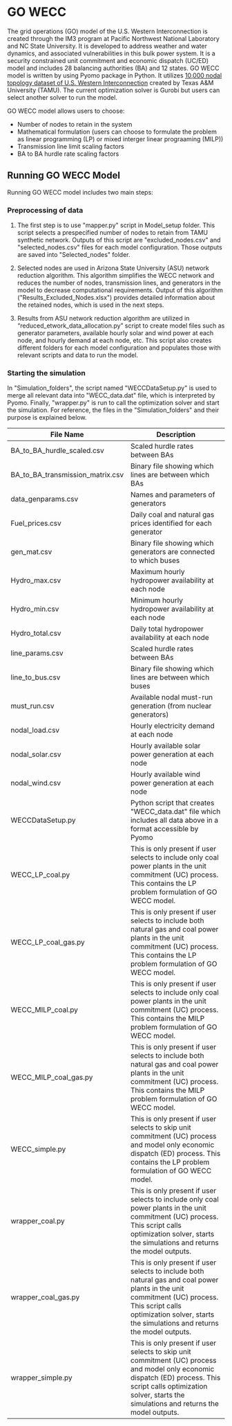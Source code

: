# GO WECC
The grid operations (GO) model of the U.S. Western Interconnection is created through the IM3 program at Pacific Northwest National Laboratory and NC State University. It is developed to address weather and water dynamics, and associated vulnerabilities in this bulk power system. It is a security constrained unit commitment and economic dispatch (UC/ED) model and includes 28 balancing authorities (BA) and 12 states.
GO WECC model is written by using Pyomo package in Python. It utilizes [10,000 nodal topology dataset of U.S. Western Interconnection](https://electricgrids.engr.tamu.edu/electric-grid-test-cases/activsg10k/) created by Texas A&M University (TAMU). The current optimization solver is Gurobi but users can select another solver to run the model.

GO WECC model allows users to choose:
* Number of nodes to retain in the system
* Mathematical formulation (users can choose to formulate the problem as linear programming (LP) or mixed interger linear prograaming (MILP))
* Transmission line limit scaling factors
* BA to BA hurdle rate scaling factors

## Running GO WECC Model
Running GO WECC model includes two main steps:
### Preprocessing of data
1. The first step is to use "mapper.py" script in Model_setup folder. This script selects a prespecified number of nodes to retain from TAMU synthetic network. Outputs of this script are "excluded_nodes.csv" and "selected_nodes.csv" files for each model configuration. Those outputs are saved into "Selected_nodes" folder.

2. Selected nodes are used in Arizona State University (ASU) network reduction algorithm. This algorithm simplifies the WECC network and reduces the number of nodes, transmission lines, and generators in the model to decrease computational requirements. Output of this algorithm ("Results_Excluded_Nodes.xlsx") provides detailed information about the retained nodes, which is used in the next steps. 

3. Results from ASU network reduction algorithm are utilized in “reduced_etwork_data_allocation.py” script to create model files such as generator parameters, available hourly solar and wind power at each node, and hourly demand at each node, etc. This script also creates different folders for each model configuration and populates those with relevant scripts and data to run the model. 

### Starting the simulation
In "Simulation_folders", the script named "WECCDataSetup.py" is used to merge all relevant data into "WECC_data.dat" file, which is interpreted by Pyomo. Finally, "wrapper.py" is run to call the optimization solver and start the simulation. For reference, the files in the "Simulation_folders" and their purpose is explained below.

| File Name      | Description |
| ----------- | ----------- |
| BA_to_BA_hurdle_scaled.csv | Scaled hurdle rates between BAs |
| BA_to_BA_transmission_matrix.csv   | Binary file showing which lines are between which BAs |
| data_genparams.csv | Names and parameters of generators |
| Fuel_prices.csv | Daily coal and natural gas prices identified for each generator |
| gen_mat.csv | Binary file showing which generators are connected to which buses |
| Hydro_max.csv | Maximum hourly hydropower availability at each node |
| Hydro_min.csv | Minimum hourly hydropower availability at each node |
| Hydro_total.csv | Daily total hydropower availability at each node |
| line_params.csv | Scaled hurdle rates between BAs |
| line_to_bus.csv | Binary file showing which lines are between which buses |
| must_run.csv | Available nodal must-run generation (from nuclear generators) |
| nodal_load.csv | Hourly electricity demand at each node |
| nodal_solar.csv | Hourly available solar power generation at each node |
| nodal_wind.csv | Hourly available wind power generation at each node |
| WECCDataSetup.py | Python script that creates "WECC_data.dat" file which includes all data above in a format accessible by Pyomo |
| WECC_LP_coal.py | This is only present if user selects to include only coal power plants in the unit commitment (UC) process. This contains the LP problem formulation of GO WECC model. |
| WECC_LP_coal_gas.py | This is only present if user selects to include both natural gas and coal power plants in the unit commitment (UC) process. This contains the LP problem formulation of GO WECC model. |
| WECC_MILP_coal.py | This is only present if user selects to include only coal power plants in the unit commitment (UC) process. This contains the MILP problem formulation of GO WECC model. |
| WECC_MILP_coal_gas.py | This is only present if user selects to include both natural gas and coal power plants in the unit commitment (UC) process. This contains the MILP problem formulation of GO WECC model. |
| WECC_simple.py | This is only present if user selects to skip unit commitment (UC) process and model only economic dispatch (ED) process. This contains the LP problem formulation of GO WECC model. |
| wrapper_coal.py | This is only present if user selects to include only coal power plants in the unit commitment (UC) process. This script calls optimization solver, starts the simulations and returns the model outputs. |
| wrapper_coal_gas.py | This is only present if user selects to include both natural gas and coal power plants in the unit commitment (UC) process. This script calls optimization solver, starts the simulations and returns the model outputs. |
| wrapper_simple.py | This is only present if user selects to skip unit commitment (UC) process and model only economic dispatch (ED) process. This script calls optimization solver, starts the simulations and returns the model outputs. |







